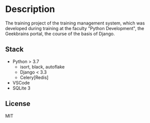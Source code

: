 # Description

The training project of the training management system, which was developed during training at the faculty "Python Development", the Geekbrains portal, the course of the basis of Django.

## Stack

- Python > 3.7
  - isort, black, autoflake
  - Django < 3.3
  - Celery[Redis]
- VSCode
- SQLite 3

## License

MIT
